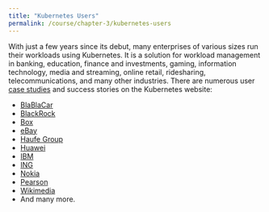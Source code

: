 ```yaml
---
title: "Kubernetes Users"
permalink: /course/chapter-3/kubernetes-users
---
```

With just a few years since its debut, many enterprises of various sizes run their workloads using Kubernetes. It is a solution for workload management in banking, education, finance and investments, gaming, information technology, media and streaming, online retail, ridesharing, telecommunications, and many other industries. There are numerous user [case studies](https://kubernetes.io/case-studies/) and success stories on the Kubernetes website:

-   [BlaBlaCar](https://kubernetes.io/case-studies/blablacar/)
-   [BlackRock](https://kubernetes.io/case-studies/blackrock/)
-   [Box](https://kubernetes.io/case-studies/box/)
-   [eBay](https://www.nextplatform.com/2015/11/12/inside-ebays-shift-to-kubernetes-and-containers-atop-openstack/)
-   [Haufe Group](https://kubernetes.io/case-studies/haufegroup/)
-   [Huawei](https://kubernetes.io/case-studies/huawei/)
-   [IBM](https://kubernetes.io/case-studies/ibm/)
-   [ING](https://kubernetes.io/case-studies/ing/)
-   [Nokia](https://kubernetes.io/case-studies/nokia/)
-   [Pearson](https://kubernetes.io/case-studies/pearson/)
-   [Wikimedia](https://kubernetes.io/case-studies/wikimedia/)
-   And many more.